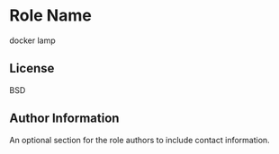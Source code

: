 Role Name
========

docker lamp

License
-------

BSD

Author Information
------------------

An optional section for the role authors to include contact information.
